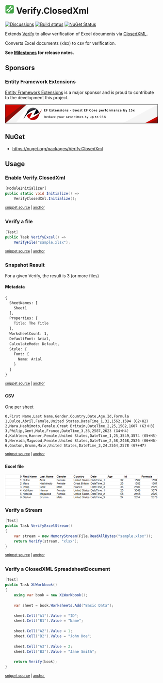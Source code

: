 # <img src="/src/icon.png" height="30px"> Verify.ClosedXml

[![Discussions](https://img.shields.io/badge/Verify-Discussions-yellow?svg=true&label=)](https://github.com/orgs/VerifyTests/discussions)
[![Build status](https://ci.appveyor.com/api/projects/status/xyn3eaf6i5tc9l5e?svg=true)](https://ci.appveyor.com/project/SimonCropp/verify-closedxml)
[![NuGet Status](https://img.shields.io/nuget/v/Verify.ClosedXml.svg)](https://www.nuget.org/packages/Verify.ClosedXml/)

Extends [Verify](https://github.com/VerifyTests/Verify) to allow verification of Excel documents via [ClosedXML](https://github.com/ClosedXML/ClosedXML).<!-- singleLineInclude: intro. path: /docs/intro.include.md -->

Converts Excel documents (xlsx) to csv for verification.

**See [Milestones](../../milestones?state=closed) for release notes.**


## Sponsors


### Entity Framework Extensions<!-- include: zzz. path: /docs/zzz.include.md -->

[Entity Framework Extensions](https://entityframework-extensions.net/?utm_source=simoncropp&utm_medium=Verify.ClosedXml) is a major sponsor and is proud to contribute to the development this project.

[![Entity Framework Extensions](https://raw.githubusercontent.com/VerifyTests/Verify.ClosedXml/refs/heads/main/docs/zzz.png)](https://entityframework-extensions.net/?utm_source=simoncropp&utm_medium=Verify.ClosedXml)<!-- endInclude -->


## NuGet

 * https://nuget.org/packages/Verify.ClosedXml


## Usage


### Enable Verify.ClosedXml

<!-- snippet: enable -->
<a id='snippet-enable'></a>
```cs
[ModuleInitializer]
public static void Initialize() =>
    VerifyClosedXml.Initialize();
```
<sup><a href='/src/Tests/ModuleInitializer.cs#L3-L9' title='Snippet source file'>snippet source</a> | <a href='#snippet-enable' title='Start of snippet'>anchor</a></sup>
<!-- endSnippet -->


### Verify a file

<!-- snippet: VerifyExcel -->
<a id='snippet-VerifyExcel'></a>
```cs
[Test]
public Task VerifyExcel() =>
    VerifyFile("sample.xlsx");
```
<sup><a href='/src/Tests/Samples.cs#L30-L36' title='Snippet source file'>snippet source</a> | <a href='#snippet-VerifyExcel' title='Start of snippet'>anchor</a></sup>
<!-- endSnippet -->


### Snapshot Result

For a given Verify, the result is 3 (or more files)


#### Metadata

<!-- snippet: Samples.VerifyExcel.DotNet9_0.verified.txt -->
<a id='snippet-Samples.VerifyExcel.DotNet9_0.verified.txt'></a>
```txt
{
  SheetNames: [
    Sheet1
  ],
  Properties: {
    Title: The Title
  },
  WorksheetCount: 1,
  DefaultFont: Arial,
  CalculateMode: Default,
  Style: {
    Font: {
      Name: Arial
    }
  }
}
```
<sup><a href='/src/Tests/Samples.VerifyExcel.DotNet9_0.verified.txt#L1-L16' title='Snippet source file'>snippet source</a> | <a href='#snippet-Samples.VerifyExcel.DotNet9_0.verified.txt' title='Start of snippet'>anchor</a></sup>
<!-- endSnippet -->


#### CSV

One per sheet

<!-- snippet: Samples.VerifyExcel.DotNet9_0.verified.csv -->
<a id='snippet-Samples.VerifyExcel.DotNet9_0.verified.csv'></a>
```csv
0,First Name,Last Name,Gender,Country,Date,Age,Id,Formula
1,Dulce,Abril,Female,United States,DateTime_1,32,1562,1594 (G2+H2)
2,Mara,Hashimoto,Female,Great Britain,DateTime_2,25,1582,1607 (G3+H3)
3,Philip,Gent,Male,France,DateTime_3,36,2587,2623 (G4+H4)
4,Kathleen,Hanner,Female,United States,DateTime_1,25,3549,3574 (G5+H5)
5,Nereida,Magwood,Female,United States,DateTime_2,58,2468,2526 (G6+H6)
6,Gaston,Brumm,Male,United States,DateTime_3,24,2554,2578 (G7+H7)
```
<sup><a href='/src/Tests/Samples.VerifyExcel.DotNet9_0.verified.csv#L1-L7' title='Snippet source file'>snippet source</a> | <a href='#snippet-Samples.VerifyExcel.DotNet9_0.verified.csv' title='Start of snippet'>anchor</a></sup>
<!-- endSnippet -->


#### Excel file

<img src="/src/Tests/Samples.VerifyExcel.DotNet9_0_Sheet1.png">


### Verify a Stream

<!-- snippet: VerifyExcelStream -->
<a id='snippet-VerifyExcelStream'></a>
```cs
[Test]
public Task VerifyExcelStream()
{
    var stream = new MemoryStream(File.ReadAllBytes("sample.xlsx"));
    return Verify(stream, "xlsx");
}
```
<sup><a href='/src/Tests/Samples.cs#L73-L82' title='Snippet source file'>snippet source</a> | <a href='#snippet-VerifyExcelStream' title='Start of snippet'>anchor</a></sup>
<!-- endSnippet -->


### Verify a ClosedXML SpreadsheetDocument

<!-- snippet: XLWorkbook -->
<a id='snippet-XLWorkbook'></a>
```cs
[Test]
public Task XLWorkbook()
{
    using var book = new XLWorkbook();

    var sheet = book.Worksheets.Add("Basic Data");

    sheet.Cell("A1").Value = "ID";
    sheet.Cell("B1").Value = "Name";

    sheet.Cell("A2").Value = 1;
    sheet.Cell("B2").Value = "John Doe";

    sheet.Cell("A3").Value = 2;
    sheet.Cell("B3").Value = "Jane Smith";

    return Verify(book);
}
```
<sup><a href='/src/Tests/Samples.cs#L42-L63' title='Snippet source file'>snippet source</a> | <a href='#snippet-XLWorkbook' title='Start of snippet'>anchor</a></sup>
<!-- endSnippet -->
